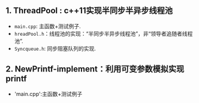 ## 1. ThreadPool : c++11实现半同步半异步线程池
- `main.cpp`: 主函数+测试例子.
- `hreadPool.h`：线程池的实现：“半同步半异步线程池”，非“领导者追随者线程池”.
-  `Syncqueue.h`: 同步阻塞队列的实现.

## 2. NewPrintf-implement：利用可变参数模拟实现printf
- 'main.cpp':主函数+测试例子
